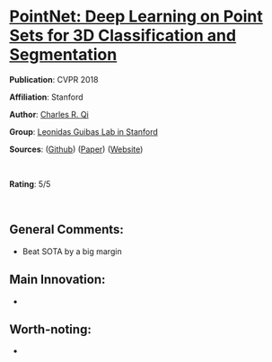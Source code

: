[PointNet: Deep Learning on Point Sets for 3D Classification and Segmentation](https://arxiv.org/abs/1612.00593)
======

__Publication__: CVPR 2018

__Affiliation__: Stanford

__Author__: [Charles R. Qi](https://web.stanford.edu/~rqi/)

__Group__: [Leonidas Guibas Lab in Stanford](https://geometry.stanford.edu/member/guibas/)

__Sources__: ([Github](https://github.com/charlesq34/pointnet)) ([Paper](https://arxiv.org/abs/1612.00593)) ([Website](http://stanford.edu/~rqi/pointnet/))

<br/>    

__Rating__: 5/5

<br/> 


General Comments:
------
* Beat SOTA by a big margin


Main Innovation:
------
* 




Worth-noting:
------
* 
